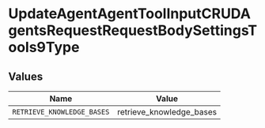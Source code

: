 # UpdateAgentAgentToolInputCRUDAgentsRequestRequestBodySettingsTools9Type


## Values

| Name                       | Value                      |
| -------------------------- | -------------------------- |
| `RETRIEVE_KNOWLEDGE_BASES` | retrieve_knowledge_bases   |
